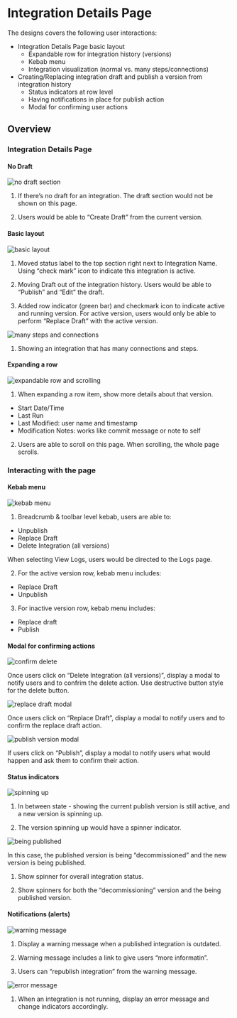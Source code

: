 # Integration Details Page

The designs covers the following user interactions:
- Integration Details Page basic layout
  - Expandable row for integration history (versions)
  - Kebab menu
  - Integration visualization (normal vs. many steps/connections)
- Creating/Replacing integration draft and publish a version from integration history
  - Status indicators at row level
  - Having notifications in place for publish action
  - Modal for confirming user actions

## Overview

### Integration Details Page

#### No Draft  

![no draft section](img/integration_details_page_3.14_no_draft.png)

1. If there’s no draft for an integration. The draft section would not be shown on this page.

2. Users would be able to “Create Draft” from the current version.

#### Basic layout

![basic layout](img/integration_details_page_3.14_genericlayout.png)

1. Moved status label to the top section right next to Integration Name. Using “check mark” icon to indicate this integration is active.

2. Moving Draft out of the integration history. Users would be able to “Publish” and “Edit” the draft.

3. Added row indicator (green bar) and checkmark icon to indicate active and running version. For active version, users would only be able to perform “Replace Draft” with the active version.

![many steps and connections](img/integration_details_page_3.14_many_stepsconnections.png)

1. Showing an integration that has many connections and steps.

#### Expanding a row

![expandable row and scrolling](img/integration_details_page_3.14_expand_scroll_bom.png)

1. When expanding a row item, show more details about that version.

  - Start Date/Time
  - Last Run
  - Last Modified: user name and timestamp
  - Modification Notes: works like commit message or note to self


2. Users are able to scroll on this page. When scrolling, the whole page scrolls.


### Interacting with the page

#### Kebab menu

![kebab menu](img/integration_details_page_4.11_kebab.png)

1. Breadcrumb & toolbar level kebab, users are able to:

  - Unpublish
  - Replace Draft
  - Delete Integration (all versions)

  When selecting View Logs, users would be directed to the Logs page.  

2. For the active version row, kebab menu includes:

  - Replace Draft
  - Unpublish

3. For inactive version row, kebab menu includes:

  - Replace draft
  - Publish


#### Modal for confirming actions

![confirm delete](img/integration_details_page_3.14_confirm_delete.png)

Once users click on “Delete Integration (all versions)”, display a modal to notify users and to confrim the delete action. Use destructive button style for the delete button.

![replace draft modal](img/integration_details_page_3.14_replacedraft.png)

Once users click on “Replace Draft”, display a modal to notify users and to confirm the replace draft action.


![publish version modal](img/integration_details_page_3.14_publishversion.png)

If users click on “Publish”, display a modal to notify users what would happen and ask them to confirm their action.


#### Status indicators

![spinning up](img/integration_details_page_3.14_spinning_up.png)

1. In between state - showing the current publish version is still active, and a new version is spinning up.

2. The version spinning up would have a spinner indicator.


![being published](img/integration_details_page_3.14_being_published.png)

In this case, the published version is being “decommissioned” and the new version is being published.

1. Show spinner for overall integration status.

2. Show spinners for both the “decommissioning” version and the being published version.


#### Notifications (alerts)

![warning message](img/integration_details_page_3.14_warning.png)

1. Display a warning message when a published integration is outdated.

2. Warning message includes a link to give users “more informatin”.

3. Users can “republish integration” from the warning message.

![error message](img/integration_details_page_3.14_error.png)

1. When an integration is not running, display an error message and change indicators accordingly.
